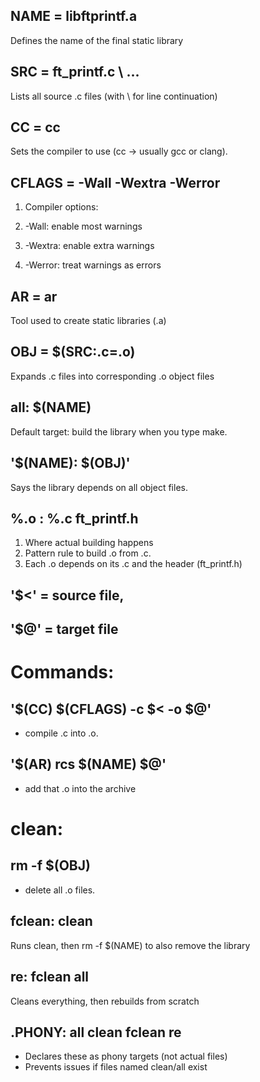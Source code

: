 ## NAME = libftprintf.a
Defines the name of the final static library

## SRC = ft_printf.c \ ...
Lists all source .c files (with \ for line continuation)

## CC = cc
Sets the compiler to use (cc → usually gcc or clang).

## CFLAGS = -Wall -Wextra -Werror

1. Compiler options:

2. -Wall:  enable most warnings

3. -Wextra: enable extra warnings

4. -Werror: treat warnings as errors

## AR = ar
Tool used to create static libraries (.a)

## OBJ = $(SRC:.c=.o)
Expands .c files into corresponding .o object files

## all: $(NAME)
Default target: build the library when you type make.

## '$(NAME): $(OBJ)'
Says the library depends on all object files.

## %.o : %.c ft_printf.h

1. Where actual building happens 
2. Pattern rule to build .o from .c.
3. Each .o depends on its .c and the header (ft_printf.h)

## '$<' = source file, 
## '$@' = target file

# Commands:

## '$(CC) $(CFLAGS) -c $< -o $@' 
- compile .c into .o.

## '$(AR) rcs $(NAME) $@'
- add that .o into the archive

# clean:

## rm -f $(OBJ)
- delete all .o files.

## fclean: clean
Runs clean, then rm -f $(NAME) to also remove the library

## re: fclean all
Cleans everything, then rebuilds from scratch

## .PHONY: all clean fclean re

- Declares these as phony targets (not actual files)
- Prevents issues if files named clean/all exist
